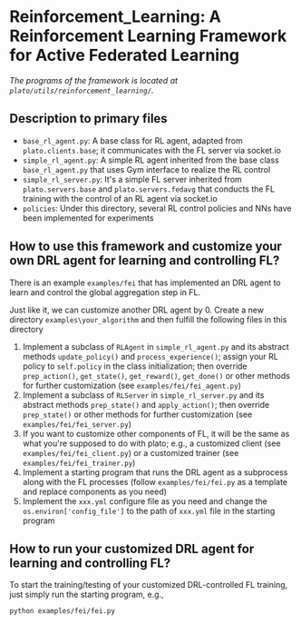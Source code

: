 # Reinforcement_Learning: A Reinforcement Learning Framework for Active Federated Learning

_The programs of the framework is located at `plato/utils/reinforcement_learning/`._

## Description to primary files
- `base_rl_agent.py`: A base class for RL agent, adapted from `plato.clients.base`; it communicates with the FL server via socket.io
- `simple_rl_agent.py`: A simple RL agent inherited from the base class `base_rl_agent.py` that uses Gym interface to realize the RL control
- `simple_rl_server.py`: It's a simple FL server inherited from `plato.servers.base` and `plato.servers.fedavg` that conducts the FL training with the control of an RL agent via socket.io
- `policies`: Under this directory, several RL control policies and NNs have been implemented for experiments

## How to use this framework and customize your own DRL agent for learning and controlling FL?

There is an example `examples/fei` that has implemented an DRL agent to learn and control the global aggregation step in FL.

Just like it, we can customize another DRL agent by
0. Create a new directory `examples\your_algorithm` and then fulfill the following files in this directory
1. Implement a subclass of `RLAgent` in `simple_rl_agent.py` and its abstract methods `update_policy()` and `process_experience()`; assign your RL policy to `self.policy` in the class initialization; then override `prep_action()`, `get_state()`, `get_reward()`, `get_done()` or other methods for further customization (see `examples/fei/fei_agent.py`)
2. Implement a subclass of `RLServer` in `simple_rl_server.py` and its abstract methods `prep_state()` and `apply_action()`; then override `prep_state()` or other methods for further customization (see `examples/fei/fei_server.py`)
3. If you want to customize other components of FL, it will be the same as what you're supposed to do with plato; e.g., a customized client (see `examples/fei/fei_client.py`) or a customized trainer (see `examples/fei/fei_trainer.py`)
4. Implement a starting program that runs the DRL agent as a subprocess along with the FL processes (follow `examples/fei/fei.py` as a template and replace components as you need)
5. Implement the `xxx.yml` configure file as you need and change the `os.environ['config_file']` to the path of `xxx.yml` file in the starting program


## How to run your customized DRL agent for learning and controlling FL?

To start the training/testing of your customized DRL-controlled FL training, just simply run the starting program, e.g.,

```
python examples/fei/fei.py 
```


